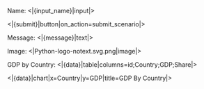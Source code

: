 Name: <|{input_name}|input|>

<|{submit}|button|on_action=submit_scenario|>

Message: <|{message}|text|>

Image: <|Python-logo-notext.svg.png|image|>

GDP by Country:
<|{data}|table|columns=id;Country;GDP;Share|>

<|{data}|chart|x=Country|y=GDP|title=GDP By Country|>
